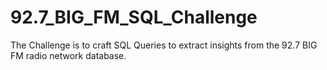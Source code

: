 # 92.7_BIG_FM_SQL_Challenge
The Challenge is to craft SQL Queries to extract insights from the 92.7 BIG FM radio network database.
